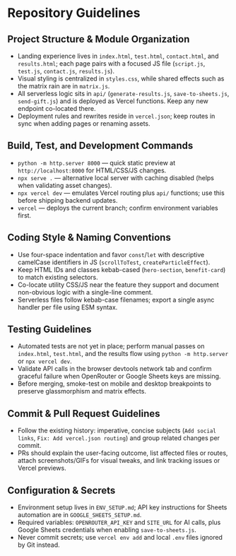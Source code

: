 # Repository Guidelines

## Project Structure & Module Organization
- Landing experience lives in `index.html`, `test.html`, `contact.html`, and `results.html`; each page pairs with a focused JS file (`script.js`, `test.js`, `contact.js`, `results.js`).
- Visual styling is centralized in `styles.css`, while shared effects such as the matrix rain are in `matrix.js`.
- All serverless logic sits in `api/` (`generate-results.js`, `save-to-sheets.js`, `send-gift.js`) and is deployed as Vercel functions. Keep any new endpoint co-located there.
- Deployment rules and rewrites reside in `vercel.json`; keep routes in sync when adding pages or renaming assets.

## Build, Test, and Development Commands
- `python -m http.server 8000` — quick static preview at `http://localhost:8000` for HTML/CSS/JS changes.
- `npx serve .` — alternative local server with caching disabled (helps when validating asset changes).
- `npx vercel dev` — emulates Vercel routing plus `api/` functions; use this before shipping backend updates.
- `vercel` — deploys the current branch; confirm environment variables first.

## Coding Style & Naming Conventions
- Use four-space indentation and favor `const`/`let` with descriptive camelCase identifiers in JS (`scrollToTest`, `createParticleEffect`).
- Keep HTML IDs and classes kebab-cased (`hero-section`, `benefit-card`) to match existing selectors.
- Co-locate utility CSS/JS near the feature they support and document non-obvious logic with a single-line comment.
- Serverless files follow kebab-case filenames; export a single async handler per file using ESM syntax.

## Testing Guidelines
- Automated tests are not yet in place; perform manual passes on `index.html`, `test.html`, and the results flow using `python -m http.server` or `npx vercel dev`.
- Validate API calls in the browser devtools network tab and confirm graceful failure when OpenRouter or Google Sheets keys are missing.
- Before merging, smoke-test on mobile and desktop breakpoints to preserve glassmorphism and matrix effects.

## Commit & Pull Request Guidelines
- Follow the existing history: imperative, concise subjects (`Add social links`, `Fix: Add vercel.json routing`) and group related changes per commit.
- PRs should explain the user-facing outcome, list affected files or routes, attach screenshots/GIFs for visual tweaks, and link tracking issues or Vercel previews.

## Configuration & Secrets
- Environment setup lives in `ENV_SETUP.md`; API key instructions for Sheets automation are in `GOOGLE_SHEETS_SETUP.md`.
- Required variables: `OPENROUTER_API_KEY` and `SITE_URL` for AI calls, plus Google Sheets credentials when enabling `save-to-sheets.js`.
- Never commit secrets; use `vercel env add` and local `.env` files ignored by Git instead.

